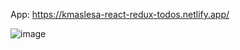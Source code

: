 App:
https://kmaslesa-react-redux-todos.netlify.app/

![image](https://user-images.githubusercontent.com/55869934/202873280-6a9944ea-48cc-4d07-8ffa-59d989092337.png)
